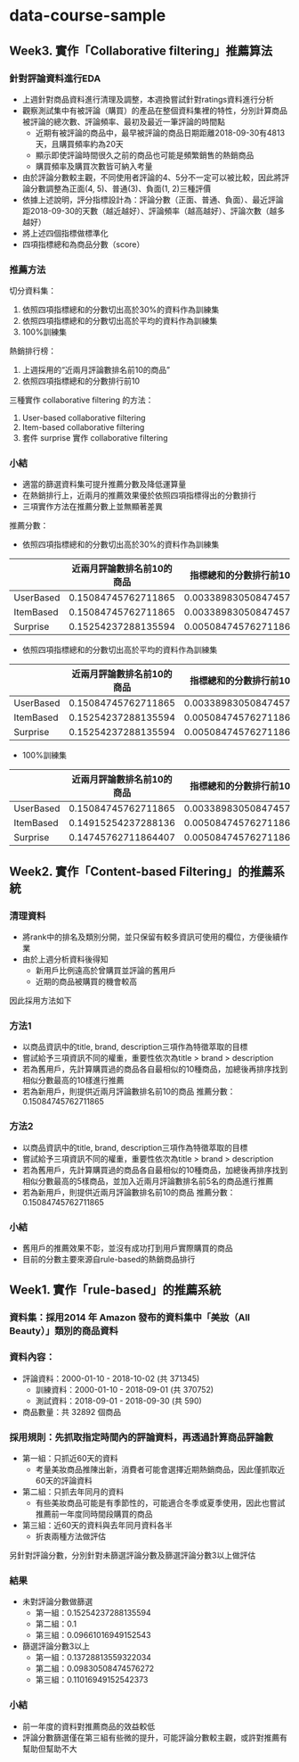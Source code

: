 # data-course-sample

## Week3. 實作「Collaborative filtering」推薦算法

### 針對評論資料進行EDA

* 上週針對商品資料進行清理及調整，本週換嘗試針對ratings資料進行分析
* 觀察測試集中有被評論（購買）的產品在整個資料集裡的特性，分別計算商品被評論的總次數、評論頻率、最初及最近一筆評論的時間點
  * 近期有被評論的商品中，最早被評論的商品日期距離2018-09-30有4813天，且購買頻率約為20天
  * 顯示即使評論時間很久之前的商品也可能是頻繁銷售的熱銷商品
  * 購買頻率及購買次數皆可納入考量
* 由於評論分數較主觀，不同使用者評論的4、5分不一定可以被比較，因此將評論分數調整為正面(4, 5)、普通(3)、負面(1, 2)三種評價
* 依據上述說明，評分指標設計為：評論分數（正面、普通、負面）、最近評論距2018-09-30的天數（越近越好）、評論頻率（越高越好）、評論次數（越多越好）
* 將上述四個指標做標準化
* 四項指標總和為商品分數（score）

### 推薦方法

切分資料集：
1. 依照四項指標總和的分數切出高於30%的資料作為訓練集
2. 依照四項指標總和的分數切出高於平均的資料作為訓練集
3. 100%訓練集

熱銷排行榜：
1. 上週採用的“近兩月評論數排名前10的商品”
2. 依照四項指標總和的分數排行前10

三種實作 collaborative filtering 的方法：
1. User-based collaborative filtering
2. Item-based collaborative filtering
3. 套件 surprise 實作 collaborative filtering

### 小結

* 適當的篩選資料集可提升推薦分數及降低運算量
* 在熱銷排行上，近兩月的推薦效果優於依照四項指標得出的分數排行
* 三項實作方法在推薦分數上並無顯著差異

推薦分數：

* 依照四項指標總和的分數切出高於30%的資料作為訓練集

|           | 近兩月評論數排名前10的商品 | 指標總和的分數排行前10 |
|-----------|----------------------------|------------------------|
| UserBased | 0.15084745762711865        | 0.003389830508474576   |
| ItemBased | 0.15084745762711865        | 0.003389830508474576   |
| Surprise  | 0.15254237288135594        | 0.005084745762711864   |

* 依照四項指標總和的分數切出高於平均的資料作為訓練集

|           | 近兩月評論數排名前10的商品 | 指標總和的分數排行前10 |
|-----------|----------------------------|------------------------|
| UserBased | 0.15084745762711865        | 0.003389830508474576   |
| ItemBased | 0.15254237288135594        | 0.005084745762711864   |
| Surprise  | 0.15254237288135594        | 0.005084745762711864   |

* 100%訓練集

|           | 近兩月評論數排名前10的商品 | 指標總和的分數排行前10 |
|-----------|----------------------------|------------------------|
| UserBased | 0.15084745762711865        | 0.003389830508474576   |
| ItemBased | 0.14915254237288136        | 0.005084745762711864   |
| Surprise  | 0.14745762711864407        | 0.005084745762711864   |

## Week2. 實作「Content-based Filtering」的推薦系統

### 清理資料

* 將rank中的排名及類別分開，並只保留有較多資訊可使用的欄位，方便後續作業
* 由於上週分析資料後得知
  * 新用戶比例遠高於曾購買並評論的舊用戶
  * 近期的商品被購買的機會較高
 
因此採用方法如下

### 方法1
* 以商品資訊中的title, brand, description三項作為特徵萃取的目標
* 嘗試給予三項資訊不同的權重，重要性依次為title > brand > description
* 若為舊用戶，先計算購買過的商品各自最相似的10種商品，加總後再排序找到相似分數最高的10樣進行推薦
* 若為新用戶，則提供近兩月評論數排名前10的商品
推薦分數：0.15084745762711865

### 方法2
* 以商品資訊中的title, brand, description三項作為特徵萃取的目標
* 嘗試給予三項資訊不同的權重，重要性依次為title > brand > description
* 若為舊用戶，先計算購買過的商品各自最相似的10種商品，加總後再排序找到相似分數最高的5樣商品，並加入近兩月評論數排名前5名的商品進行推薦
* 若為新用戶，則提供近兩月評論數排名前10的商品
推薦分數：0.15084745762711865

### 小結
* 舊用戶的推薦效果不彰，並沒有成功打到用戶實際購買的商品
* 目前的分數主要來源自rule-based的熱銷商品排行

## Week1. 實作「rule-based」的推薦系統

### 資料集：採用2014 年 Amazon 發布的資料集中「美妝（All Beauty）」類別的商品資料
### 資料內容：
* 評論資料：2000-01-10 - 2018-10-02 (共 371345)
  * 訓練資料：2000-01-10 - 2018-09-01 (共 370752)
  * 測試資料：2018-09-01 - 2018-09-30 (共 590)
* 商品數量：共 32892 個商品

### 採用規則：先抓取指定時間內的評論資料，再透過計算商品評論數
* 第一組：只抓近60天的資料
  * 考量美妝商品推陳出新，消費者可能會選擇近期熱銷商品，因此僅抓取近60天的評論資料
* 第二組：只抓去年同月的資料
  * 有些美妝商品可能是有季節性的，可能適合冬季或夏季使用，因此也嘗試推薦前一年度同時間段購買的商品
* 第三組：近60天的資料與去年同月資料各半
  * 折衷兩種方法做評估

另針對評論分數，分別針對未篩選評論分數及篩選評論分數3以上做評估

### 結果
* 未對評論分數做篩選
  * 第一組：0.15254237288135594
  * 第二組：0.1
  * 第三組：0.09661016949152543
* 篩選評論分數3以上
  * 第一組：0.13728813559322034
  * 第二組：0.09830508474576272
  * 第三組：0.11016949152542373

### 小結
* 前一年度的資料對推薦商品的效益較低
* 評論分數篩選僅在第三組有些微的提升，可能評論分數較主觀，或許對推薦有幫助但幫助不大
